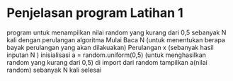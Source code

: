 # Penjelasan program Latihan 1

program untuk menampilkan nilai random yang kurang dari 0,5 sebanyak N kali dengan perulangan
algoritma
Mulai
Baca N (untuk menentukan berapa bayak perulangan yang akan dilakuakan)
Perulangan x (sebanyak hasil inputan N )
inisialisasi a = random.uniform(0,5) (untuk menghasilkan random yang kurang dari 0,5)
di import dari random
tampilkan a(nilai random) sebanyak N kali
selesai
